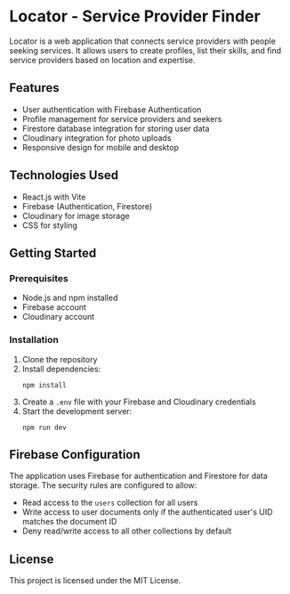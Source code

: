 # Locator - Service Provider Finder

Locator is a web application that connects service providers with people seeking services. It allows users to create profiles, list their skills, and find service providers based on location and expertise.

## Features

- User authentication with Firebase Authentication
- Profile management for service providers and seekers
- Firestore database integration for storing user data
- Cloudinary integration for photo uploads
- Responsive design for mobile and desktop

## Technologies Used

- React.js with Vite
- Firebase (Authentication, Firestore)
- Cloudinary for image storage
- CSS for styling

## Getting Started

### Prerequisites

- Node.js and npm installed
- Firebase account
- Cloudinary account

### Installation

1. Clone the repository
2. Install dependencies:
   ```
   npm install
   ```
3. Create a `.env` file with your Firebase and Cloudinary credentials
4. Start the development server:
   ```
   npm run dev
   ```

## Firebase Configuration

The application uses Firebase for authentication and Firestore for data storage. The security rules are configured to allow:
- Read access to the `users` collection for all users
- Write access to user documents only if the authenticated user's UID matches the document ID
- Deny read/write access to all other collections by default

## License

This project is licensed under the MIT License.
